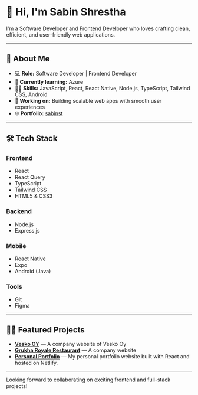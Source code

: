 # 👋 Hi, I'm Sabin Shrestha

I'm a Software Developer and Frontend Developer who loves crafting clean, efficient, and user-friendly web applications.

---

## 🚀 About Me

- 💻 **Role:** Software Developer | Frontend Developer
- 🌱 **Currently learning:** Azure
- 👨‍💻 **Skills:** JavaScript, React, React Native, Node.js, TypeScript, Tailwind CSS, Android
- 🔭 **Working on:** Building scalable web apps with smooth user experiences
- 🌐 **Portfolio:** [sabinst](https://portfolio-sabin.netlify.app/)

---

## 🛠️ Tech Stack

### Frontend

- React
- React Query
- TypeScript
- Tailwind CSS
- HTML5 & CSS3

### Backend

- Node.js
- Express.js

### Mobile

- React Native
- Expo
- Android (Java)

### Tools

- Git
- Figma

---

## 🧑‍💻 Featured Projects

- [**Vesko OY**](https://vesko.fi/en) — A company website of Vesko Oy
- [**Grukha Royale Restaurant**](https://www.gurkharoyale.co.uk/) — A company website
- [**Personal Portfolio**](https://portfolio-sabin.netlify.app/) — My personal portfolio website built with React and hosted on Netlify.

---

Looking forward to collaborating on exciting frontend and full-stack projects!

